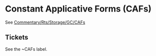 # Constant Applicative Forms (CAFs)

See [Commentary/Rts/Storage/GC/CAFs](commentary/rts/storage/gc/cafs)

## Tickets

See the ~CAFs label.